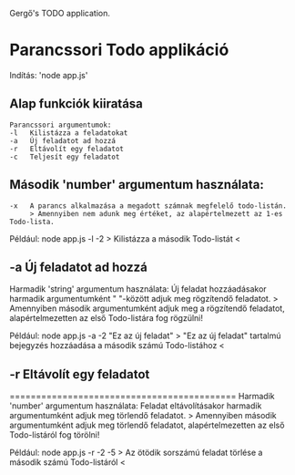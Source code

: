 Gergő's TODO application.


Parancssori Todo applikáció
=============================
Indítás: 'node app.js'

## Alap funkciók kiiratása

    Parancssori argumentumok:
    -l   Kilistázza a feladatokat
    -a   Új feladatot ad hozzá 
    -r   Eltávolít egy feladatot
    -c   Teljesít egy feladatot


##  Második 'number' argumentum használata:
    -x   A parancs alkalmazása a megadott számnak megfelelő todo-listán.
         > Amennyiben nem adunk meg értéket, az alapértelmezett az 1-es Todo-lista.
    
Például: node app.js -l -2 
         > Kilistázza a második Todo-listát <


##  -a   Új feladatot ad hozzá 
Harmadik 'string' argumentum használata:
        Új feladat hozzáadásakor harmadik argumentumként " "-között adjuk meg rögzítendő feladatot.
         > Amennyiben második argumentumként adjuk meg a rögzítendő feladatot, 
            alapértelmezetten az első Todo-listára fog rögzülni!

Például: node app.js -a -2 "Ez az új feladat"
         > "Ez az új feladat" tartalmú bejegyzés hozzáadása a második számú Todo-listához <


##  -r   Eltávolít egy feladatot 
===========================================
Harmadik 'number' argumentum használata:
        Feladat eltávolításakor harmadik argumentumként adjuk meg törlendő feladatot.
         > Amennyiben második argumentumként adjuk meg törlendő feladatot, 
            alapértelmezetten az első Todo-listáról fog törölni!

Például: node app.js -r -2 -5
         > Az ötödik sorszámú feladat törlése a második számú Todo-listáról <